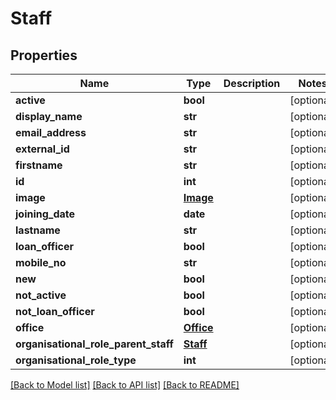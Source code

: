 # Staff

## Properties
Name | Type | Description | Notes
------------ | ------------- | ------------- | -------------
**active** | **bool** |  | [optional] 
**display_name** | **str** |  | [optional] 
**email_address** | **str** |  | [optional] 
**external_id** | **str** |  | [optional] 
**firstname** | **str** |  | [optional] 
**id** | **int** |  | [optional] 
**image** | [**Image**](Image.md) |  | [optional] 
**joining_date** | **date** |  | [optional] 
**lastname** | **str** |  | [optional] 
**loan_officer** | **bool** |  | [optional] 
**mobile_no** | **str** |  | [optional] 
**new** | **bool** |  | [optional] 
**not_active** | **bool** |  | [optional] 
**not_loan_officer** | **bool** |  | [optional] 
**office** | [**Office**](Office.md) |  | [optional] 
**organisational_role_parent_staff** | [**Staff**](Staff.md) |  | [optional] 
**organisational_role_type** | **int** |  | [optional] 

[[Back to Model list]](../README.md#documentation-for-models) [[Back to API list]](../README.md#documentation-for-api-endpoints) [[Back to README]](../README.md)

